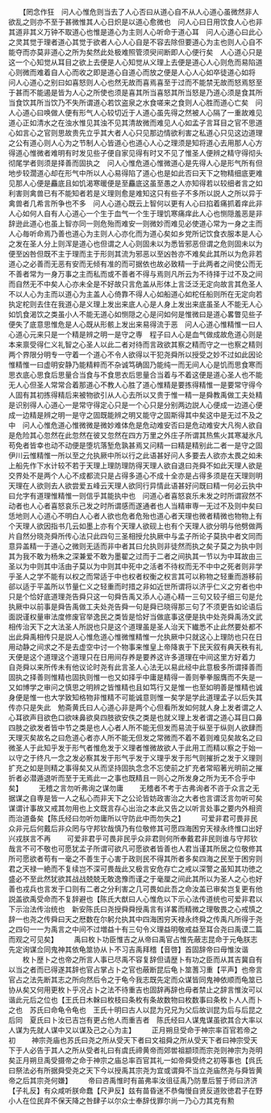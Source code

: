 <!-- { "loadSidebar": true } -->
　　【罔念作狂　问人心惟危则当去了人心否曰从道心自不从人心道心虽微然非人欲乱之则亦不至于甚微惟其人心日炽是以道心愈微也　问人心曰日用饮食人心也非其道非其义万钟不取道心也惟是道心为主则人心听命于道心耳　问人心道心曰此心之灵其觉于理者道心其觉于欲者人心人心自是不容去除但要道心为主也则人心自不能夺而亦莫非道心之所为矣然此处极难照管须臾间断即人心便行矣　人心道心只是这一个心知觉从耳目之欲上去便是人心知觉从义理上去便是道心人心则危而易陷道心则微而难着自人心而收之即是道心自道心而放之便是人心人心如卒徒道心如将　问人心道心之别曰如喜怒则人心也然无故而喜焉喜至于过而不能禁无故而怒焉怒至于甚而不能遏是皆为人心之所使也须是喜其所当喜怒其所当怒是乃道心须是食其所当食饮其所当饮乃不失所谓道心若饮盗泉之水食嗟来之食则人心胜而道心亡矣　问人心道心曰唤做人便有形气人心较切近于人道心虽先得之然被人心隔了一重故难见道心正如清水之在浊水惟见其浊不见其清故微而难见人心如孟子言耳目之官不思道心如言心之官则思故贵先立乎其大者人心只见那边情欲利害之私道心只见这边道理之公有道心则人心为之节制人心皆道心也道心人心之理须是知将道心去用那人心方得道心惟微者难明有时发见些子便自家见得有时又不见了惟圣人便辨之精守得彻头彻尾学者则须是择善而固执之　问人心惟危道心惟微道心是先得人心是形气所有但地步较濶道心却在形气中所以人心易得陷了道心也是如此否曰天下之物精细底更难见那人心便是麤底且如饥渴寒暖便是至麤底这虽至愚之人亦知得若以较细者言之如利害则禽兽已有不能知者若是义理则愈是难知这只有些子不多所以説人之所以异于禽兽者几希言所争也不多　问人心道心既云上智何以更有人心曰掐着痛抓着痒此非人心如何人自有人心道心一个生于血气一个生于理饥寒痛痒此人心也恻隠羞恶是非辞逊此道心也虽上智亦同一则危殆而难安一则微妙而难见必使道心常为一身之主而人心毎听命焉乃善也道心为主则人心亦化而为道心矣如乡党所记饮食衣服本是人心之发在圣人分上则浑是道心也但谓之人心则固未以为悉皆邪恶但谓之危则固未以为便至凶咎但既不主于理而主于形则其流为邪恶以至凶咎亦不难矣此其所以为危非若道心之必善而无恶有安而无倾有准的而可据依也故必致精一于此两者之间使公而无不善者常为一身万事之主而私而或不善者不得与焉则凡所云为不待择于过不及之间而自然无不中矣人心亦未全是不好故只言危盖从形体上言泛泛无定向故言其危圣人不以人心为主而以道心为主盖人心倚靠不得人心如船道心如柁任船则所在无定向若执定柁则去住在我道心是义理上发出来底人心是人身上发出来底虽圣人不能无人心如饥食渴饮之类虽小人不能无道心如恻隠之心是问如何是惟微曰是道心畧瞥见些子便失了底意思惟危是人心既从形骸上发出来易得流于恶　问人心道心惟精惟一曰人心道心元来只是一个精是辨之明一是守之専　程子曰人心是血气做成故危道心则是本来禀受得仁义礼智之心圣人以此二者对待而言政欲其察之精而守之一也察之精则两个界限分明专一守着一个道心不令人欲得以干犯尧舜所以授受之妙不过如此因论惟精惟一曰虚明安静乃能精粹而不杂诚笃确固乃能纯一而无间人心是饥而思食寒而思衣底心思食后思量合当食与不食思衣后思量合当着与不着这便是道心圣人也不能无人心但圣人常常合着那道心不教人心胜了道心惟精是要拣得精惟一是要常守得今人固有其初拣得精后来被物欲引从人心去所以又贵于惟一精一是舜教禹做工夫处精是识别得人心道心一是常守得定心只是一个心只是分别两边説人心便成一边道心便成一边精是辨之明一是守之固既能辨之明又能守之固斯得其中矣这中是无过不及之中　问人心惟危道心惟微微是微妙难体危是危动难安否曰是危动难安大凡徇人欲自是危险其心忽然在此忽然在彼又忽然在四方万里之外庄子所谓其热焦火其寒凝氷凡苟免者皆幸也动不动便是堕坑落堑危孰甚焉又问精一曰精是精别此二者一是守之固伊川云惟精惟一所以至之允执厥中所以行之此语甚好问人多要去人欲亦太畏之如未上船先作下水计较不若于天理上理防理防得天理人欲自退曰尧舜不如此天理人欲是交界处不是两个人心不成都流只是占得多道心不成十全亦是占得多须是在天理则明天理在人欲则去人欲尝爱五峰云天理人欲同行异情此语甚好问既曰精一何必云执中曰允字有道理惟精惟一则信乎其能执中也　问道心者喜怒哀乐未发之时所谓寂然不动者也人心者喜怒哀乐己发之时所谓感而遂通者也人当精审専一无过不及则中矣曰恁地则人心道心不明白人心者人欲也危者危殆也道心者天理也微者精微也物物上有个天理人欲因指书几云如墨上亦有个天理人欲砚上也有个天理人欲分明与他劈做两片自然分晓尧舜所传心法只此四句三圣相授允执厥中与孟子所论子莫执中者文同而意异盖精一于道心之微则无适而非中者其曰允执则非徒然而执之矣子莫之为执中则其为我不敢为杨朱之深兼爱不敢为墨翟之过而于二者之间执其一节以为中耳故由三圣以为中则其中活由子莫以为中则其中死中之活者不待权而无不中中之死者则非学乎圣人之学不能有以权之而常适于中也权者权衡之权言其可以称物之轻重而游移前郤以适于平盖所以节量仁义之轻重而时措之非如近世所谓将以济乎仁义之穷者也中只是个恰好底道理尧告舜只这一句舜告禹又添人心道心精一三句又较子细三句是允执厥中以前事是舜告禹做工夫处尧告舜一句是舜已晓得那三句了不须更告如论语后面説谨权量审法度修废官举逸民之类皆是恰好当做底事这便是执中处尧舜禹汤文武相传治天下之大法圣人所説也只是这个道理虽是圣人治天下纎悉不止此然要处都不出此舜禹相传只是説人心惟危道心惟微惟精惟一允执厥中只就这心上理防也只在日用动静之间求之不是去虚空中讨一个物事来惟皇上帝降衷于下民天叙有典天秩有礼天便是这个道理这个道理只在日用间存养是要养这许多道理在中间这里方好着力　自尧舜以来所传未有他议论时尧有此言圣人心法无以易此经中此意极多所谓择善而固执之择善则惟精也固执则惟一也又如择乎中庸是精得一善则拳拳服膺而不失是一又如博学之审问之慎思之明辨之皆惟精也且如笃行又是惟一也至如明善是惟精也诚身便是惟一也大学致知格物非惟精不可能诚意则惟一矣学是学此道理孟子以后失其传亦只是失此　勉斋黄氏曰人心道心非是两个心但看所发如何就人身上发者谓之人心耳欲声目欲色口欲味鼻欲臭四肢欲安佚之类是也就义理上发者谓之道心耳目口鼻四肢之欲发者皆中节之类是也人心者人所不能无但发而易流于纵至于纵则人欲肆而天理灭矣故名之曰危道心者亦人所不能无但发之常微而不着不着则难见矣故名之曰微圣人于此知乎发于形气者惟危发于义理者惟微故欲人于此用工而精以察之于始一以守之于终凡一念之发必察其发于形气乎发于义理乎发于形气则摧折之发于义理则扩充之如是则精之事得矣又从而坚持固执念念不忘使前之扩充者常昭著光明前之摧折者必潜遁退听而至于无焉此一之事也既精且一则心之所发身之所为无不合乎中矣】
　　无稽之言勿听弗询之谋勿庸
　　无稽者不考于古弗询者不咨于众言之无据谋之自専是皆一人之私心而非天下之公论皆妨政害治之大者也言谓泛言勿听可矣谋谓计事故又戒其勿用也上文既言存心出治之本此又告之以听言处事之要内外相资而治道备矣【陈氏经曰勿听勿庸所以守防此中而勿失之】
　　可爱非君可畏非民众非元后何戴后非众罔与守邦钦哉慎乃有位敬修其可愿四海困穷天禄永终惟口出好兴戎朕言不再
　　可爱非君乎可畏非民乎众非君则何所奉戴君非民则谁与守邦钦哉言不可不敬也可愿犹孟子所谓可欲凡可愿欲者皆善也人君当谨其所居之位敬修其所可愿欲者苟有一毫之不善生于心害于政则民不得其所者多矣四海之民至于困穷则君之天禄一絶而不复续岂不深可畏哉此又极言安危存亡之戒以深警之虽知其功徳之盛必不至此然犹欲其战战兢兢无敢逸豫而谨之于毫厘之间此其所以为圣人之心也好善也戎兵也言发于口则有二者之分利害之几可畏如此吾之命汝盖已审矣岂复更有他説盖欲禹受命而不复辞避也【陈氏大猷曰人心惟危以下示心法传道统也可爱非君以下示治法传治统也　新安陈氏曰尧授舜舜授禹言有详畧而精微之理敬畏之心戒慎之辞一也尧之传舜曰天之厯数在尔躬允执其中四海困穷天禄永终舜之传禹凡所得于尧之四句一一为禹言之中间不过増益十有三句令义理益明敬戒益至耳合尧曰禹谟二篇而观之可见矣】
　　禹曰枚卜功臣惟吉之从帝曰禹官占惟先蔽志昆命于元龟朕志先定询谋佥同鬼神其依龟筮协从卜不习吉禹拜稽【音啓】首固辞帝曰毋惟汝谐
　　枚卜歴卜之也帝之所言人事已尽禹不容复辞但请歴卜有功之臣而从其吉冀自有以当之者而已得遂其辞也官占掌占卜之官也蔽断昆后龟卜筮蓍习重【平声】也帝言官占之法先断其志之所向然后令之于龟今我志既先定而众谋皆同鬼神依顺而龟筮已协从矣又何用更枚卜乎况占卜之法不待重吉也固辞再辞也毋者禁止之辞言惟汝可以谐此元后之位也【王氏日木榦曰枚枝曰条枚有条故数物曰枚数事曰条枚卜人人而卜之也　苏氏曰命龟令龟也　王氏十明曰古人以昆为兄兄为父后故训昆为后与后昆之后同　夏氏曰卜汝已吉岂有更占他人而重吉者　陈氏经曰人谋鬼谋虽欲其合大率以人谋为先就人谋中又以谋及己之心为主】
　　正月朔旦受命于神宗率百官若帝之初
　　神宗尧庙也苏氏曰尧之所从受天下者曰文祖舜之所从受天下者曰神宗受天下于人必告于其人之所从受者礼曰有虞氏禘黄帝而郊喾祖颛顼而宗尧则神宗为尧明矣正月朔旦禹受摄帝之命于神宗之庙总率百官其礼一如帝舜受终之初等事也【呉氏曰祭法必有所据舜受尧之天下今以授禹其宗尧为宜或谓舜不当立尧庙然尧与舜皆黄帝之后其宗尧何嫌】
　　帝曰咨禹惟时有苖弗率汝徂征禹乃防羣后誓于师曰济济【子礼反】有众咸听朕命蠢【尺尹反】兹有苗昏迷不恭侮慢自贤反道败徳君子在野小人在位民弃不保天降之咎肆子以尔众士奉辞伐罪尔尚一乃心力其克有勲
